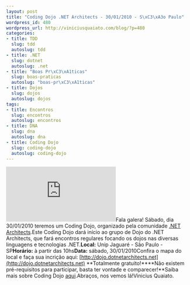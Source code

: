 ```yaml
--- 
layout: post
title: "Coding Dojo .NET Architects - 30/01/2010 - S\xC3\xA3o Paulo"
wordpress_id: 480
wordpress_url: http://viniciusquaiato.com/blog/?p=480
categories: 
- title: TDD
  slug: tdd
  autoslug: tdd
- title: .NET
  slug: dotnet
  autoslug: .net
- title: "Boas Pr\xC3\xA1ticas"
  slug: boas-praticas
  autoslug: "boas-pr\xC3\xA1ticas"
- title: Dojos
  slug: dojos
  autoslug: dojos
tags: 
- title: Encontros
  slug: encontros
  autoslug: encontros
- title: DNA
  slug: dna
  autoslug: dna
- title: Coding Dojo
  slug: coding-dojo
  autoslug: coding-dojo
---
```

![](http://dojo.dotnetarchitects.net/wp-content/themes/eminent/timthumb.php?src=http://dojo.dotnetarchitects.net/wp-content/uploads/Dojo1.png&h=170&w=270&zc=1 "Dojo")Fala galera! Sábado, dia 30/01/2010 teremos um Coding Dojo, organizado pela comunidade [.NET Architects](http://dotnetarchitects.net).Este Coding Dojo dará início ao grupo de Dojo do .NET Architects, que fará encontros regulares focando os dojos nas diversas linguagens e tecnologias .NET.**Local:** Unip Jaguaré - São Paulo - SP**Horário:** à partir das 10hs**Data:** sábado, 30/01/2010Confira o mapa do local e faça sua incrição aqui: [http://dojo.dotnetarchitects.net](http://dojo.dotnetarchitects.net) **Totalmente gratuito!****Não existem pré-requisitos para participar, basta ter vontade e comparecer!**Saiba mais sobre Coding Dojo [aqui](http://codingdojo.org/).Abraços, nos vemos lá!Vinicius Quaiato.
